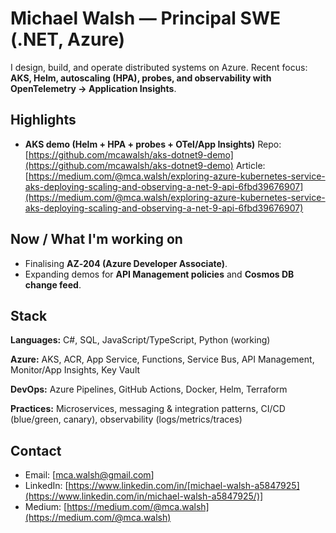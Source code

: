 # Michael Walsh — Principal SWE (.NET, Azure)

I design, build, and operate distributed systems on Azure. Recent focus: **AKS, Helm, autoscaling (HPA), probes, and observability with OpenTelemetry → Application Insights**.

## Highlights

* **AKS demo (Helm + HPA + probes + OTel/App Insights)**
  Repo: [https://github.com/mcawalsh/aks-dotnet9-demo](https://github.com/mcawalsh/aks-dotnet9-demo)
  Article: [https://medium.com/@mca.walsh/exploring-azure-kubernetes-service-aks-deploying-scaling-and-observing-a-net-9-api-6fbd39676907](https://medium.com/@mca.walsh/exploring-azure-kubernetes-service-aks-deploying-scaling-and-observing-a-net-9-api-6fbd39676907)

## Now / What I'm working on

* Finalising **AZ‑204 (Azure Developer Associate)**.
* Expanding demos for **API Management policies** and **Cosmos DB change feed**.

## Stack

**Languages:** C#, SQL, JavaScript/TypeScript, Python (working)

**Azure:** AKS, ACR, App Service, Functions, Service Bus, API Management, Monitor/App Insights, Key Vault

**DevOps:** Azure Pipelines, GitHub Actions, Docker, Helm, Terraform

**Practices:** Microservices, messaging & integration patterns, CI/CD (blue/green, canary), observability (logs/metrics/traces)

## Contact

* Email: [mca.walsh@gmail.com]
* LinkedIn: [https://www.linkedin.com/in/[michael-walsh-a5847925](https://www.linkedin.com/in/michael-walsh-a5847925/)]
* Medium: [https://medium.com/@mca.walsh](https://medium.com/@mca.walsh)
